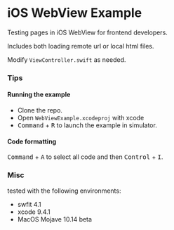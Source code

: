 iOS WebView Example
===

Testing pages in iOS WebView for frontend developers.

Includes both loading remote url or local html files.

Modify `ViewController.swift` as needed.


### Tips

#### Running the example

- Clone the repo. 
- Open `WebViewExample.xcodeproj` with xcode
- <kbd>Command</kbd> + <kbd>R</kbd> to launch the example in simulator.

#### Code formatting

 <kbd>Command</kbd> + <kbd>A</kbd> to select all code and then <kbd>Control</kbd> + <kbd>I</kbd>.


### Misc

tested with the following environments:

- swfit 4.1
- xcode 9.4.1
- MacOS Mojave 10.14 beta
